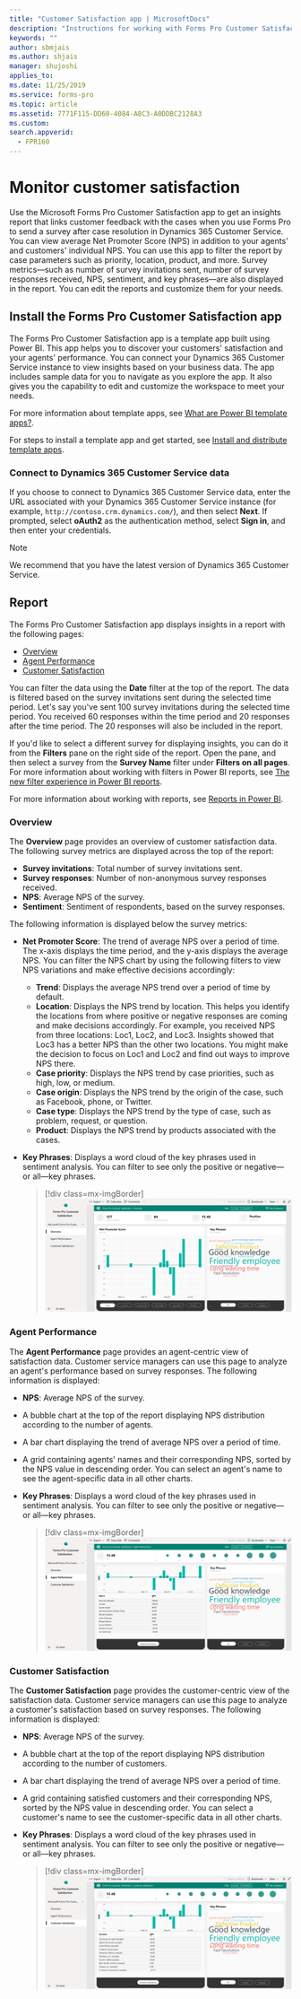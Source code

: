 ```yaml
---
title: "Customer Satisfaction app | MicrosoftDocs"
description: "Instructions for working with Forms Pro Customer Satisfaction app"
keywords: ""
author: sbmjais
ms.author: shjais
manager: shujoshi
applies_to: 
ms.date: 11/25/2019
ms.service: forms-pro
ms.topic: article
ms.assetid: 7771F115-DD60-4084-A8C3-A0DDBC2128A3
ms.custom: 
search.appverid:
  - FPR160
---
```


# Monitor customer satisfaction

Use the Microsoft Forms Pro Customer Satisfaction app to get an insights report that links customer feedback with the cases when you use Forms Pro to send a survey after case resolution in Dynamics 365 Customer Service. You can view average Net Promoter Score (NPS) in addition to your agents' and customers' individual NPS. You can use this app to filter the report by case parameters such as priority, location, product, and more. Survey metrics&mdash;such as number of survey invitations sent, number of survey responses received, NPS, sentiment, and key phrases&mdash;are also displayed in the report. You can edit the reports and customize them for your needs.

## Install the Forms Pro Customer Satisfaction app

The Forms Pro Customer Satisfaction app is a template app built using Power BI. This app helps you to discover your customers' satisfaction and your agents' performance. You can connect your Dynamics 365 Customer Service instance to view insights based on your business data. The app includes sample data for you to navigate as you explore the app. It also gives you the capability to edit and customize the workspace to meet your needs.

For more information about template apps, see [What are Power BI template apps?](https://docs.microsoft.com/power-bi/service-template-apps-overview).

For steps to install a template app and get started, see [Install and distribute template apps](https://docs.microsoft.com/power-bi/service-template-apps-install-distribute).

### Connect to Dynamics 365 Customer Service data

If you choose to connect to Dynamics 365 Customer Service data, enter the URL associated with your Dynamics 365 Customer Service instance (for example, `http://contoso.crm.dynamics.com/`), and then select **Next**. If prompted, select **oAuth2** as the authentication method, select **Sign in**, and then enter your credentials.

> [!NOTE]
> We recommend that you have the latest version of Dynamics 365 Customer Service.

## Report

The Forms Pro Customer Satisfaction app displays insights in a report with the following pages:

- [Overview](#overview)
- [Agent Performance](#agent-performance)
- [Customer Satisfaction](#customer-satisfaction)

You can filter the data using the **Date** filter at the top of the report. The data is filtered based on the survey invitations sent during the selected time period. Let's say you've sent 100 survey invitations during the selected time period. You received 60 responses within the time period and 20 responses after the time period. The 20 responses will also be included in the report.

If you'd like to select a different survey for displaying insights, you can do it from the **Filters** pane on the right side of the report. Open the pane, and then select a survey from the **Survey Name** filter under **Filters on all pages**. For more information about working with filters in Power BI reports, see [The new filter experience in Power BI reports](https://docs.microsoft.com/power-bi/power-bi-report-filter).

For more information about working with reports, see [Reports in Power BI](https://docs.microsoft.com/power-bi/consumer/end-user-reports).

### Overview

The **Overview** page provides an overview of customer satisfaction data. The following survey metrics are displayed across the top of the report:

- **Survey invitations**: Total number of survey invitations sent.
- **Survey responses**: Number of non-anonymous survey responses received.
- **NPS**: Average NPS of the survey.
- **Sentiment**: Sentiment of respondents, based on the survey responses.

The following information is displayed below the survey metrics:

- **Net Promoter Score**: The trend of average NPS over a period of time. The x-axis displays the time period, and the y-axis displays the average NPS. You can filter the NPS chart by using the following filters to view NPS variations and make effective decisions accordingly:

  - **Trend**: Displays the average NPS trend over a period of time by default.
  - **Location**: Displays the NPS trend by location. This helps you identify the locations from where positive or negative responses are coming and make decisions accordingly. For example, you received NPS from three locations: Loc1, Loc2, and Loc3. Insights showed that Loc3 has a better NPS than the other two locations. You might make the decision to focus on Loc1 and Loc2 and find out ways to improve NPS there.
  - **Case priority**: Displays the NPS trend by case priorities, such as high, low, or medium.
  - **Case origin**: Displays the NPS trend by the origin of the case, such as Facebook, phone, or Twitter.
  - **Case type**: Displays the NPS trend by the type of case, such as problem, request, or question.
  - **Product**: Displays the NPS trend by products associated with the cases.

- **Key Phrases**: Displays a word cloud of the key phrases used in sentiment analysis. You can filter to see only the positive or negative&mdash;or all&mdash;key phrases.

  > [!div class=mx-imgBorder]
  > ![Overview page](media/overview-page.png "Overview page")

### Agent Performance

The **Agent Performance** page provides an agent-centric view of satisfaction data. Customer service managers can use this page to analyze an agent's performance based on survey responses. The following information is displayed:

- **NPS**: Average NPS of the survey.
- A bubble chart at the top of the report displaying NPS distribution according to the number of agents.
- A bar chart displaying the trend of average NPS over a period of time.
- A grid containing agents' names and their corresponding NPS, sorted by the NPS value in descending order. You can select an agent's name to see the agent-specific data in all other charts.
- **Key Phrases**: Displays a word cloud of the key phrases used in sentiment analysis. You can filter to see only the positive or negative&mdash;or all&mdash;key phrases.

  > [!div class=mx-imgBorder]
  > ![Agent Performance page](media/agent-performance-page.png "Agent Performance page")

### Customer Satisfaction

The **Customer Satisfaction** page provides the customer-centric view of the satisfaction data. Customer service managers can use this page to analyze a customer's satisfaction based on survey responses. The following information is displayed:

- **NPS**: Average NPS of the survey.
- A bubble chart at the top of the report displaying NPS distribution according to the number of customers.
- A bar chart displaying the trend of average NPS over a period of time.
- A grid containing satisfied customers and their corresponding NPS, sorted by the NPS value in descending order. You can select a customer's name to see the customer-specific data in all other charts.
- **Key Phrases**: Displays a word cloud of the key phrases used in sentiment analysis. You can filter to see only the positive or negative&mdash;or all&mdash;key phrases.

  > [!div class=mx-imgBorder]
  > ![Customer Satisfaction page](media/customer-satisfaction-page.png "Customer Satisfaction page")
